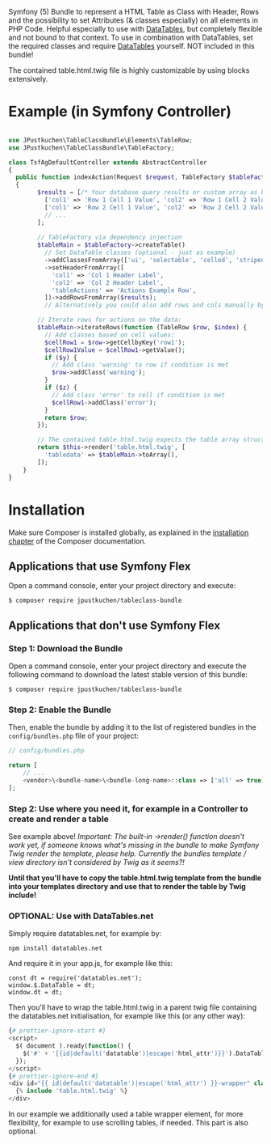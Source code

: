 Symfony (5) Bundle to represent a HTML Table as Class with Header, Rows and the possibility to set Attributes (& classes especially) on all elements in PHP Code.
Helpful especially to use with [DataTables](https://datatables.net/), but completely flexible and not bound to that context. To use in combination with DataTables, set the required classes and require [DataTables](https://datatables.net/) yourself. NOT included in this bundle!

The contained table.html.twig file is highly customizable by using blocks extensively.

# Example (in Symfony Controller)
```php

use JPustkuchen\TableClassBundle\Elements\TableRow;
use JPustkuchen\TableClassBundle\TableFactory;

class TsfAgDefaultController extends AbstractController
{
  public function indexAction(Request $request, TableFactory $tableFactory): Response
  {
        $results = [/* Your database query results or custom array as keyed array with row keys as value keys */
          ['col1' => 'Row 1 Cell 1 Value', 'col2' => 'Row 1 Cell 2 Value'],
          ['col1' => 'Row 2 Cell 1 Value', 'col2' => 'Row 2 Cell 2 Value'],
          // ...
        ];
        
        // TableFactory via dependency injection
        $tableMain = $tableFactory->createTable()
          // Set DataTable classes (optional - just as example)
          ->addClassesFromArray(['ui', 'selectable', 'celled', 'striped', 'stackable', 'table'])
          ->setHeaderFromArray([
            'col1' => 'Col 1 Header Label',
            'col2' => 'Col 2 Header Label',
            'tableActions' => 'Actions Example Row',
          ])->addRowsFromArray($results);
          // Alternatively you could also add rows and cols manually by ->addRow() or ->addColumn().

        // Iterate rows for actions on the data:
        $tableMain->iterateRows(function (TableRow $row, $index) {
          // Add classes based on cell values:
          $cellRow1 = $row->getCellbyKey('row1');
          $cellRow1Value = $cellRow1->getValue();
          if ($y) {
            // Add class 'warning' to row if condition is met
            $row->addClass('warning');
          }
          if ($z) {
            // Add class 'error' to cell if condition is met
            $cellRow1->addClass('error');
          }
          return $row;
        });

        // The contained table.html.twig expects the table array structure in the key 'tabledata':
        return $this->render('table.html.twig', [
          'tabledata' => $tableMain->toArray(),
        ]);
    }
}
```

# Installation

Make sure Composer is installed globally, as explained in the
[installation chapter](https://getcomposer.org/doc/00-intro.md)
of the Composer documentation.

## Applications that use Symfony Flex

Open a command console, enter your project directory and execute:

```console
$ composer require jpustkuchen/tableclass-bundle
```

## Applications that don't use Symfony Flex

### Step 1: Download the Bundle

Open a command console, enter your project directory and execute the
following command to download the latest stable version of this bundle:

```console
$ composer require jpustkuchen/tableclass-bundle
```

### Step 2: Enable the Bundle

Then, enable the bundle by adding it to the list of registered bundles
in the `config/bundles.php` file of your project:

```php
// config/bundles.php

return [
    // ...
    <vendor>\<bundle-name>\<bundle-long-name>::class => ['all' => true],
];
```

### Step 2: Use where you need it, for example in a Controller to create and render a table

See example above!
*Important: The built-in ->render() function doesn't work yet, if someone knows what's missing in the bundle to make Symfony Twig render the template, please help. Currently the bundles template / view directory isn't considered by Twig as it seems?!*

**Until that you'll have to copy the table.html.twig template from the bundle into your templates directory and use that to render the table by Twig include!**


### OPTIONAL: Use with DataTables.net

Simply require datatables.net, for example by:
~~~
npm install datatables.net
~~~

And require it in your app.js, for example like this:
~~~
const dt = require('datatables.net');
window.$.DataTable = dt;
window.dt = dt;
~~~

Then you'll have to wrap the table.html.twig in a parent twig file containing the datatables.net initialisation, for example like this (or any other way):
```php
{# prettier-ignore-start #}
<script>
  $( document ).ready(function() {
    $('#' + '{{id|default('datatable')|escape('html_attr')}}').DataTable({/* Optional datatables.net Options */});
  });
</script>
{# prettier-ignore-end #}
<div id="{{ id|default('datatable')|escape('html_attr') }}-wrapper" class="datatable-wrapper">
  {% include 'table.html.twig' %}
</div>
```
In our example we additionally used a table wrapper element, for more flexibility, for example to use scrolling tables, if needed. This part is also optional.
